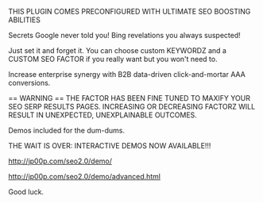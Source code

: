THIS PLUGIN COMES PRECONFIGURED WITH ULTIMATE SEO BOOSTING ABILITIES

Secrets Google never told you!  Bing revelations you always suspected!

Just set it and forget it.  You can choose custom KEYWORDZ and a CUSTOM SEO FACTOR if you really want but you won't need to.

Increase enterprise synergy with B2B data-driven click-and-mortar AAA conversions.

== WARNING ==
THE FACTOR HAS BEEN FINE TUNED TO MAXIFY YOUR SEO SERP RESULTS PAGES.  INCREASING OR DECREASING FACTORZ WILL RESULT IN UNEXPECTED, UNEXPLAINABLE OUTCOMES.

Demos included for the dum-dums.  

THE WAIT IS OVER:  INTERACTIVE DEMOS NOW AVAILABLE!!!

http://jp00p.com/seo2.0/demo/

http://jp00p.com/seo2.0/demo/advanced.html

Good luck.